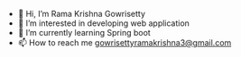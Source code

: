 - 👋 Hi, I’m Rama Krishna Gowrisetty
- 👀 I’m interested in developing web application
- 🌱 I’m currently learning Spring boot
- 📫 How to reach me gowrisettyramakrishna3@gmail.com

<!---
gowrisettyrk/gowrisettyrk is a ✨ special ✨ repository because its `README.md` (this file) appears on your GitHub profile.
You can click the Preview link to take a look at your changes.
--->
